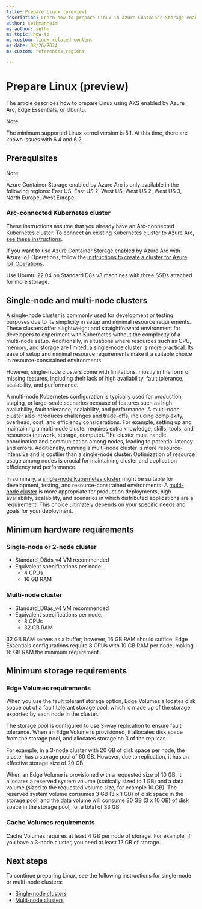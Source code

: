 ```yaml
---
title: Prepare Linux (preview)
description: Learn how to prepare Linux in Azure Container Storage enabled by Azure Arc using AKS enabled by Azure Arc, Edge Essentials, or Ubuntu.
author: sethmanheim
ms.author: sethm
ms.topic: how-to
ms.custom: linux-related-content
ms.date: 08/26/2024
ms.custom: references_regions

---
```


# Prepare Linux (preview)

The article describes how to prepare Linux using AKS enabled by Azure Arc, Edge Essentials, or Ubuntu.

> [!NOTE]
> The minimum supported Linux kernel version is 5.1. At this time, there are known issues with 6.4 and 6.2.

## Prerequisites

> [!NOTE]
> Azure Container Storage enabled by Azure Arc is only available in the following regions: East US, East US 2, West US, West US 2, West US 3, North Europe, West Europe.

### Arc-connected Kubernetes cluster

These instructions assume that you already have an Arc-connected Kubernetes cluster. To connect an existing Kubernetes cluster to Azure Arc, [see these instructions](/azure/azure-arc/kubernetes/quickstart-connect-cluster?tabs=azure-cli).  

If you want to use Azure Container Storage enabled by Azure Arc with Azure IoT Operations, follow the [instructions to create a cluster for Azure IoT Operations](/azure/iot-operations/get-started/quickstart-deploy?tabs=linux).

Use Ubuntu 22.04 on Standard D8s v3 machines with three SSDs attached for more storage.

## Single-node and multi-node clusters

A single-node cluster is commonly used for development or testing purposes due to its simplicity in setup and minimal resource requirements. These clusters offer a lightweight and straightforward environment for developers to experiment with Kubernetes without the complexity of a multi-node setup. Additionally, in situations where resources such as CPU, memory, and storage are limited, a single-node cluster is more practical. Its ease of setup and minimal resource requirements make it a suitable choice in resource-constrained environments.

However, single-node clusters come with limitations, mostly in the form of missing features, including their lack of high availability, fault tolerance, scalability, and performance.

A multi-node Kubernetes configuration is typically used for production, staging, or large-scale scenarios because of features such as high availability, fault tolerance, scalability, and performance. A multi-node cluster also introduces challenges and trade-offs, including complexity, overhead, cost, and efficiency considerations. For example, setting up and maintaining a multi-node cluster requires extra knowledge, skills, tools, and resources (network, storage, compute). The cluster must handle coordination and communication among nodes, leading to potential latency and errors. Additionally, running a multi-node cluster is more resource-intensive and is costlier than a single-node cluster. Optimization of resource usage among nodes is crucial for maintaining cluster and application efficiency and performance.

In summary, a [single-node Kubernetes cluster](single-node-cluster.md) might be suitable for development, testing, and resource-constrained environments. A [multi-node cluster](multi-node-cluster.md) is more appropriate for production deployments, high availability, scalability, and scenarios in which distributed applications are a requirement. This choice ultimately depends on your specific needs and goals for your deployment.

## Minimum hardware requirements

### Single-node or 2-node cluster

- Standard_D8ds_v4 VM recommended
- Equivalent specifications per node:
  - 4 CPUs
  - 16 GB RAM

### Multi-node cluster

- Standard_D8as_v4 VM recommended
- Equivalent specifications per node:
  - 8 CPUs
  - 32 GB RAM

32 GB RAM serves as a buffer; however, 16 GB RAM should suffice. Edge Essentials configurations require 8 CPUs with 10 GB RAM per node, making 16 GB RAM the minimum requirement.

## Minimum storage requirements

### Edge Volumes requirements

When you use the fault tolerant storage option, Edge Volumes allocates disk space out of a fault tolerant storage pool, which is made up of the storage exported by each node in the cluster.

The storage pool is configured to use 3-way replication to ensure fault tolerance. When an Edge Volume is provisioned, it allocates disk space from the storage pool, and allocates storage on 3 of the replicas.

For example, in a 3-node cluster with 20 GB of disk space per node, the cluster has a storage pool of 60 GB. However, due to replication, it has an effective storage size of 20 GB.

When an Edge Volume is provisioned with a requested size of 10 GB, it allocates a reserved system volume (statically sized to 1 GB) and a data volume (sized to the requested volume size, for example 10 GB). The reserved system volume consumes 3 GB (3 x 1 GB) of disk space in the storage pool, and the data volume will consume 30 GB (3 x 10 GB) of disk space in the storage pool, for a total of 33 GB.

### Cache Volumes requirements

Cache Volumes requires at least 4 GB per node of storage. For example, if you have a 3-node cluster, you need at least 12 GB of storage.

## Next steps

To continue preparing Linux, see the following instructions for single-node or multi-node clusters:

- [Single-node clusters](single-node-cluster.md)
- [Multi-node clusters](multi-node-cluster.md)

